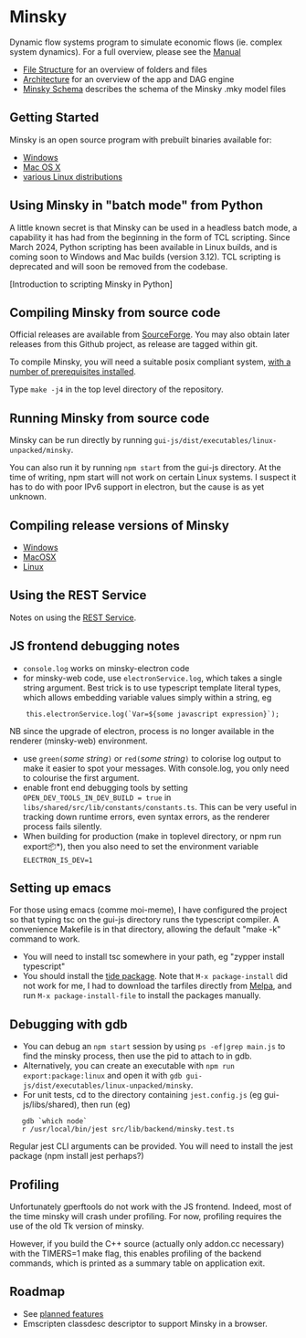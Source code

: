 # Minsky

Dynamic flow systems program to simulate economic flows (ie. complex system dynamics).
For a full overview, please see the [Manual](http://minsky.sf.net/manual/minsky.html)

- [File Structure](File%20structure.md) for an overview of folders and files
- [Architecture](Architecture.md) for an overview of the app and DAG engine
- [Minsky Schema](githubdocs/schema.md) describes the schema of the Minsky .mky model files

## Getting Started

Minsky is an open source program with prebuilt binaries available for:
- [Windows](https://sourceforge.net/projects/minsky/files/Windows%20Binaries/)
- [Mac OS X](https://sourceforge.net/projects/minsky/files/Mac%20Binaries/)
- [various Linux distributions](https://build.opensuse.org/package/show/home:hpcoder1/minsky)

## Using Minsky in "batch mode" from Python
A little known secret is that Minsky can be used in a headless batch mode, a capability it has had from the beginning in the form of TCL scripting. Since March 2024, Python scripting has been available in Linux builds, and is coming soon to Windows and Mac builds (version 3.12). TCL scripting is deprecated and will soon be removed from the codebase.

[Introduction to scripting Minsky in Python]

## Compiling Minsky from source code

Official releases are available from [SourceForge](https://sourceforge.net/projects/minsky/files/Sources/). You may also obtain later releases from this Github project, as release are tagged within git.

To compile Minsky, you will need a suitable posix compliant system, [with a number of prerequisites installed](Compiling.md).

Type `make -j4` in the top level directory of the repository.

## Running Minsky from source code

Minsky can be run directly by running `gui-js/dist/executables/linux-unpacked/minsky`.

You can also run it by running `npm start` from the gui-js directory. At the time of writing, npm start will not work on certain Linux systems. I suspect it has to do with poor IPv6 support in electron, but the cause is as yet unknown.

## Compiling release versions of Minsky

- [Windows](githubdocs/WindowsRelease.md)
- [MacOSX](githubdocs/MacRelease.md)
- [Linux](githubdocs/LinuxRelease.md)

## Using the REST Service

Notes on using the [REST Service](RESTService.md).

## JS frontend debugging notes

- `console.log` works on minsky-electron code
- for minsky-web code, use `electronService.log`, which takes a single string argument. Best trick is to use typescript template literal types, which allows embedding variable values simply within a string, eg
~~~
    this.electronService.log(`Var=${some javascript expression}`);
~~~
NB since the upgrade of electron, process is no longer available in the renderer (minsky-web) environment.
- use `green(`*some string*`)` or `red(`*some string*`)` to colorise log output to make it easier to spot your messages. With console.log, you only need to colourise the first argument.
- enable front end debugging tools by setting `OPEN_DEV_TOOLS_IN_DEV_BUILD = true` in `libs/shared/src/lib/constants/constants.ts`. This can be very useful in tracking down runtime errors, even syntax errors, as the renderer process fails silently.
- When building for production (make in toplevel directory, or npm run export:package:*), then you also need to set the environment variable `ELECTRON_IS_DEV=1`

## Setting up emacs

For those using emacs (comme moi-meme), I have configured the project so that typing tsc on the gui-js directory runs the typescript compiler. A convenience Makefile is in that directory, allowing the default "make -k" command to work.

- You will need to install tsc somewhere in your path, eg "zypper install typescript"
- You should install the [tide package](https://github.com/ananthakumaran/tide/). Note that `M-x package-install` did not work for me, I had to download the tarfiles directly from [Melpa](https://melpa.org/), and run `M-x package-install-file` to install the packages manually.

## Debugging with gdb

- You can debug an `npm start` session by using `ps -ef|grep main.js` to find the minsky process, then use the pid to attach to in gdb.
- Alternatively, you can create an executable with `npm run export:package:linux` and open it with `gdb gui-js/dist/executables/linux-unpacked/minsky`.
- For unit tests, cd to the directory containing `jest.config.js` (eg gui-js/libs/shared), then run (eg)
~~~~
   gdb `which node`
   r /usr/local/bin/jest src/lib/backend/minsky.test.ts
~~~~
Regular jest CLI arguments can be provided. You will need to install the jest package (npm install jest perhaps?)

## Profiling

Unfortunately gperftools do not work with the JS frontend. Indeed, most of the time minsky will crash under profiling. For now, profiling requires the use of the old Tk version of minsky.

However, if you build the C++ source (actually only addon.cc necessary) with the TIMERS=1 make flag, this enables profiling of the backend commands, which is printed as a summary table on application exit.

## Roadmap

- See [planned features](https://sourceforge.net/p/minsky/features/)
- Emscripten classdesc descriptor to support Minsky in a browser.


